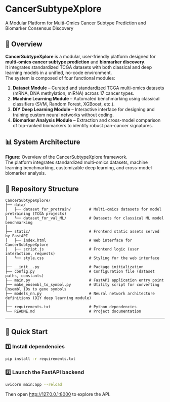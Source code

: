 # CancerSubtypeXplore
A Modular Platform for Multi-Omics Cancer Subtype Prediction and Biomarker Consensus Discovery



## 🧩 Overview

**CancerSubtypeXplore** is a modular, user-friendly platform designed for **multi-omics cancer subtype prediction** and **biomarker discovery**.  
It integrates standardized TCGA datasets with both classical and deep learning models in a unified, no-code environment.  
The system is composed of four functional modules:

1. **Dataset Module** – Curated and standardized TCGA multi-omics datasets (mRNA, DNA methylation, miRNA) across 17 cancer types.  
2. **Machine Learning Module** – Automated benchmarking using classical classifiers (SVM, Random Forest, XGBoost, etc.).  
3. **DIY Deep Learning Module** – Interactive interface for designing and training custom neural networks without coding.  
4. **Biomarker Analysis Module** – Extraction and cross-model comparison of top-ranked biomarkers to identify robust pan-cancer signatures.  



## 📊 System Architecture


**Figure:** Overview of the CancerSubtypeXplore framework.  
The platform integrates standardized multi-omics datasets, machine learning benchmarking, customizable deep learning, and cross-model biomarker analysis.



## 📂 Repository Structure

```
CancerSubtypeXplore/
├── data/
│   ├── dataset_for_pretrain/        # Multi-omics datasets for model pretraining (TCGA projects)
│   └── dataset_for_val_ML/          # Datasets for classical ML model benchmarking
│
├── static/                          # Frontend static assets served by FastAPI
│   ├── index.html                   # Web interface for CancerSubtypeXplore
│   ├── script.js                    # Frontend logic (user interaction, requests)
│   └── style.css                    # Styling for the web interface
│
├── __init__.py                      # Package initialization
├── config.py                        # Configuration file (dataset paths, constants)
├── main.py                          # FastAPI application entry point
├── make_ensembl_to_symbol.py        # Utility script for converting Ensembl IDs to gene symbols
├── models_nn.py                     # Neural network architecture definitions (DIY deep learning module)
│
├── requirements.txt                 # Python dependencies
└── README.md                        # Project documentation
```
---

## 🚀 Quick Start

### 1️⃣ Install dependencies
```bash
pip install -r requirements.txt
```

### 2️⃣ Launch the FastAPI backend
```bash
uvicorn main:app --reload
```
Then open http://127.0.0.1:8000 to explore the API.

